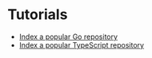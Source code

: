 # Tutorials

- [Index a popular Go repository](indexing_go_repo.md)
- [Index a popular TypeScript repository](indexing_go_repo.md)
